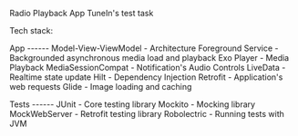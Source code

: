 Radio Playback App
TuneIn's test task

Tech stack:

App ------
Model-View-ViewModel - Architecture
Foreground Service - Backgrounded asynchronous media load and playback
Exo Player - Media Playback
MediaSessionCompat - Notification's Audio Controls
LiveData - Realtime state update
Hilt - Dependency Injection
Retrofit - Application's web requests
Glide - Image loading and caching

Tests ------
JUnit - Core testing library
Mockito - Mocking library
MockWebServer - Retrofit testing library
Robolectric - Running tests with JVM
